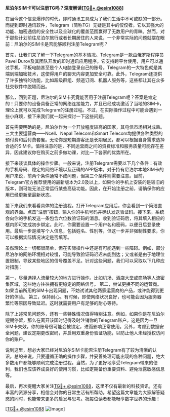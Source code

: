 **尼泊尔SIM卡可以注册TG吗？深度解读[[TG💪+ @esim1088](https://t.me/s/esim1088)]**

在当今这个信息爆炸的时代，即时通讯工具成为了我们生活中不可或缺的一部分。而提到即时通讯软件，Telegram（简称TG）无疑是其中的佼佼者。它以其强大的功能、加密通信的安全性以及全球化的覆盖范围赢得了无数用户的青睐。然而，对于那些计划前往尼泊尔旅行或者长期居住的人来说，一个非常实际的问题就摆在眼前：尼泊尔的SIM卡是否能够顺利注册Telegram呢？

首先，让我们来了解一下Telegram的基本情况。Telegram是一款由俄罗斯程序员Pavel Durov及其团队开发的即时通讯应用程序。它支持跨平台使用，用户可以通过手机、平板电脑甚至是个人电脑登录自己的账号。Telegram的一大特色就是其端到端加密技术，这使得用户的聊天内容更加安全可靠。此外，Telegram还提供了许多独特的功能，比如超级群组、频道订阅、机器人服务等，这些都让其在众多社交软件中脱颖而出。

那么，回到正题，尼泊尔的SIM卡究竟能否用于注册Telegram呢？答案是肯定的！只要你的设备具备正常的网络连接能力，并且已经成功激活了当地的SIM卡，理论上就可以完成Telegram的注册过程。不过，在实际操作过程中可能会遇到一些小麻烦，接下来我们就一起来探讨一下这些问题。

首先需要明确的是，尼泊尔作为一个开放程度较高的国家，其电信市场相对成熟。三大主要运营商——Ncell、Nepal Telecom和Smart Telecom均提供各种类型的预付费和后付费套餐。无论你是短期游客还是长期居民，都可以根据自身需求选择合适的SIM卡。值得注意的是，不同运营商之间的资费标准和服务质量可能存在差异，因此建议你在购买之前多做功课，对比一下各家的优势所在。

接下来谈谈具体的操作步骤。一般来说，注册Telegram需要以下几个条件：有效的手机号码、稳定的网络环境以及正确的APP版本。对于持有尼泊尔本地SIM卡的用户来说，前两个条件通常不成问题，但第三个条件则需要注意。目前，Telegram官方推荐使用的最新版本为2.0及以上，如果你的手机上安装的是较旧的版本，则可能无法正常运行某些高级功能。因此，在开始注册之前，请确保你的应用已经更新至最新状态。

接下来我们来看看具体的注册流程。打开Telegram应用后，你会看到一个简洁直观的界面。点击“注册”按钮，输入你的手机号码并确认发送验证码。接下来，系统会向你的手机发送一条包含六位数验证码的消息。收到验证码后，将其填入相应的框内即可完成初步绑定。此时，你需要设置一个用户名和密码，以便日后登录使用。最后一步是填写个人信息，包括姓名、性别等，但这一步并非强制性要求，你可以根据实际情况决定是否填写。

虽然理论上一切都很简单，但在实际操作中还是有可能遇到一些障碍。例如，部分尼泊尔的网络环境相对较慢，可能导致验证码迟迟未能到达；又或者是由于地理位置限制，导致某些地区的信号覆盖不足。针对这些问题，我们可以采取以下几种应对措施：

第一，尽量选择人流量较大的地方进行操作。比如机场、酒店大堂或商场等人流密集区域，这些地方往往拥有更稳定的网络信号。
第二，尝试更换不同的运营商。如果当前所用的SIM卡出现问题，不妨试试其他两家运营商的产品，或许能得到更好的体验。
第三，保持耐心。有时候，即使网络状况良好，也可能会因为服务器繁忙等原因导致延迟。这时就需要用户有足够的耐心等待。

除了上述常见问题外，还有一些特殊情况值得特别注意。例如，如果你是在尼泊尔短期停留，那么在离开该国时记得及时注销你的Telegram账户。这是因为一旦SIM卡失效，你的账号很可能会被锁定，进而影响正常使用。另外，考虑到数据安全问题，建议定期更改密码，并启用双重身份验证功能，以防止他人未经授权访问你的账户。

说到这里，想必大家已经对尼泊尔SIM卡能否注册Telegram有了较为清晰的认识。总的来说，只要遵循正确的操作步骤，并妥善处理可能出现的各种问题，绝大多数用户都能够顺利完成注册过程。当然，为了更好地享受Telegram带来的便利，我们也应该养成良好的使用习惯，比如定期备份重要资料、避免泄露敏感信息等。

最后，再次提醒大家关注[TG💪+ @esim1088](https://t.me/s/esim1088)，这里不仅有最新的科技资讯，还有丰富的资源分享，相信会对你的日常生活有所帮助。希望这篇文章能为大家解答疑惑的同时，也能带来更多的启发与思考。祝每位读者都能畅享数字世界的乐趣！

[[TG💪+ @esim1088](https://t.me/s/esim1088) ![Image](https://i.postimg.cc/4NQfJmqS/Snipaste-2025-05-13-00-14-12.png)]